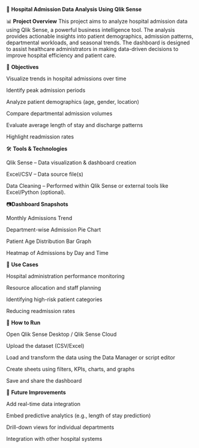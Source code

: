 🏥 **Hospital Admission Data Analysis Using Qlik Sense**

📊 **Project Overview**
This project aims to analyze hospital admission data using Qlik Sense, a powerful business intelligence tool. The analysis provides actionable insights into patient demographics, admission patterns, departmental workloads, and seasonal trends. The dashboard is designed to assist healthcare administrators in making data-driven decisions to improve hospital efficiency and patient care.

🧾 **Objectives**

Visualize trends in hospital admissions over time

Identify peak admission periods

Analyze patient demographics (age, gender, location)

Compare departmental admission volumes

Evaluate average length of stay and discharge patterns

Highlight readmission rates

🛠️ **Tools & Technologies**

Qlik Sense – Data visualization & dashboard creation

Excel/CSV – Data source file(s)

Data Cleaning – Performed within Qlik Sense or external tools like Excel/Python (optional).

📷**Dashboard Snapshots**

Monthly Admissions Trend

Department-wise Admission Pie Chart

Patient Age Distribution Bar Graph

Heatmap of Admissions by Day and Time

🧩 **Use Cases**

Hospital administration performance monitoring

Resource allocation and staff planning

Identifying high-risk patient categories

Reducing readmission rates

🚀 **How to Run**

Open Qlik Sense Desktop / Qlik Sense Cloud

Upload the dataset (CSV/Excel)

Load and transform the data using the Data Manager or script editor

Create sheets using filters, KPIs, charts, and graphs

Save and share the dashboard

📌 **Future Improvements**

Add real-time data integration

Embed predictive analytics (e.g., length of stay prediction)

Drill-down views for individual departments

Integration with other hospital systems


